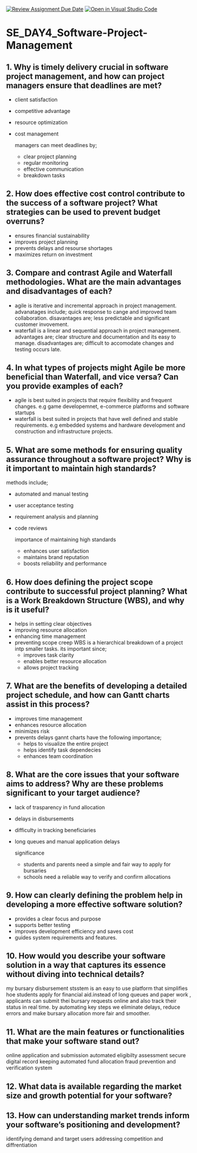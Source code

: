 [![Review Assignment Due Date](https://classroom.github.com/assets/deadline-readme-button-22041afd0340ce965d47ae6ef1cefeee28c7c493a6346c4f15d667ab976d596c.svg)](https://classroom.github.com/a/9pw6JKcu)
[![Open in Visual Studio Code](https://classroom.github.com/assets/open-in-vscode-2e0aaae1b6195c2367325f4f02e2d04e9abb55f0b24a779b69b11b9e10269abc.svg)](https://classroom.github.com/online_ide?assignment_repo_id=18515423&assignment_repo_type=AssignmentRepo)
# SE_DAY4_Software-Project-Management
## 1. Why is timely delivery crucial in software project management, and how can project managers ensure that deadlines are met?
- client satisfaction
- competitive advantage
- resource optimization
- cost management

  managers can meet deadlines by;
  - clear project planning
  - regular monitoring
  - effective communication
  - breakdown tasks
## 2. How does effective cost control contribute to the success of a software project? What strategies can be used to prevent budget overruns?
- ensures financial sustainability
- improves project planning
- prevents delays and resourse shortages
- maximizes return on investment
## 3. Compare and contrast Agile and Waterfall methodologies. What are the main advantages and disadvantages of each?
- agile is iterative and incremental approach in project management. advanatages include; quick response to cange and improved team collaboration. disavantages are; less predictable and significant customer invovement.
- waterfall is a linear and sequential approach in project management. advantages are; clear structure and documentation and its easy to manage. disadvantages are; difficult to accomodate changes and testing occurs late.
## 4. In what types of projects might Agile be more beneficial than Waterfall, and vice versa? Can you provide examples of each?
- agile is best suited in projects that require flexibility and frequent changes. e.g game developemnet, e-commerce platforms and software startups
- waterfall is best suited in projects that have well defined and stable requirements. e.g embedded systems and hardware development and construction and infrastructure projects.
## 5. What are some methods for ensuring quality assurance throughout a software project? Why is it important to maintain high standards?
methods include;
- automated and manual testing
- user acceptance testing
- requirement analysis and planning
- code reviews

  importance of maintaining high standards
  - enhances user satisfaction
  - maintains brand reputation
  - boosts reliability and performance

## 6. How does defining the project scope contribute to successful project planning? What is a Work Breakdown Structure (WBS), and why is it useful?
- helps in setting clear objectives
- improving resource allocation
- enhancing time management
- preventing scope creep
  WBS is a hierarchical breakdown of a project intp smaller tasks. its important since;
  - improves task clarity
  - enables better resource allocation
  - allows project tracking
## 7. What are the benefits of developing a detailed project schedule, and how can Gantt charts assist in this process?
- improves time management
- enhances resource allocation
- minimizes risk
- prevents delays
  gannt charts have the following importance;
  - helps to visualize the entire project
  - helps identify task dependecies
  - enhances team coordination
## 8. What are the core issues that your software aims to address? Why are these problems significant to your target audience?
- lack of trasparency in fund allocation
- delays in disbursements
- difficulty in tracking beneficiaries
- long queues and manual application delays

  significance
  - students and parents need a simple and fair way to apply for bursaries
  - schools need a reliable way to verify and confirm allocations
## 9. How can clearly defining the problem help in developing a more effective software solution?
- provides a clear focus and purpose
- supports better testing
- improves development efficiency and saves cost
- guides system requirements and features.
## 10. How would you describe your software solution in a way that captures its essence without diving into technical details?
my bursary disbursement stsstem is an easy to use platform that simplifies hoe students apply for financial aid.instead of long queues and paper work , applicants can submit thei bursary requests online and also track their status in real time. by automating key steps we eliminate delays, reduce errors and make bursary allocation more fair and smoother.
## 11. What are the main features or functionalities that make your software stand out?
online application and submission
automated eligibilty assessment
secure digital record keeping
automated fund allocation
fraud prevention and verification system
## 12. What data is available regarding the market size and growth potential for your software?
## 13. How can understanding market trends inform your software’s positioning and development?
identifying demand and target users
addressing competition and diffrentiation

